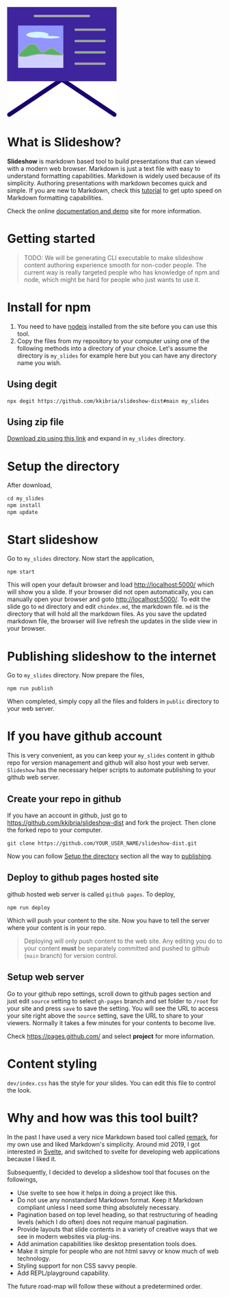 <img src="md/images/favicon.svg">

# What is Slideshow?

**Slideshow** is markdown based tool to build presentations that can viewed with a modern web browser.
Markdown is just a text file with easy to understand formatting capabilities.
Markdown is widely used because of its simplicity. Authoring presentations with markdown becomes quick and simple.
If you are new to Markdown, check this [tutorial](https://commonmark.org/help/tutorial/) to get upto
speed on Markdown formatting capabilities.

Check the online [documentation and demo](https://kkibria.github.io/slideshow-dist/) site for more
information.

# Getting started

> TODO: We will be generating CLI executable
> to make slideshow content authoring experience smooth for non-coder people. The current way
> is really targeted people who has knowledge of npm and node, which might be hard for people who
> just wants to use it.

# Install for npm 

1. You need to have [nodejs](https://nodejs.org/en/) installed from the site before you can use this tool. 
2. Copy the files from my repository to your computer using one of the following methods into a
directory of your choice. Let's assume the directory is ``my_slides`` for example here but
you can have any directory name you wish.

## Using degit
```
npx degit https://github.com/kkibria/slideshow-dist#main my_slides
```

## Using zip file
[Download zip using this link](https://github.com/kkibria/slideshow-dist/archive/main.zip) and expand in ``my_slides`` directory.

# Setup the directory
After download,
```
cd my_slides
npm install
npm update
```

# Start slideshow
Go to ``my_slides`` directory. Now start the application,

```
npm start
```

This will open your default browser and load <http://localhost:5000/>  which will show you a slide.
If your browser did not open automatically, you can manually open your browser and goto
<http://localhost:5000/>.
To edit the slide go to ``md`` directory and
edit `chindex.md`, the markdown file. `md` is the directory that will hold all the markdown files.
As you save the updated markdown file, the browser will
live refresh the updates in the slide view in your browser.
# Publishing slideshow to the internet
Go to ``my_slides`` directory. Now prepare the files,

```
npm run publish
```

When completed, simply copy all the files and folders in ``public`` directory to your
web server. 

# If you have github account
This is very convenient, as you can keep your ``my_slides`` content in github repo for
version management and github will also host your web server. `Slideshow` has the necessary
helper scripts to automate publishing to your github web server.

## Create your repo in github
If you have an account in github, just go to <https://github.com/kkibria/slideshow-dist>
and fork the project. Then clone the forked repo to your computer.

```
git clone https://github.com/YOUR_USER_NAME/slideshow-dist.git
```
Now you can follow [Setup the directory](#setup-the-directory) section all the way to
[publishing](#publishing-slideshow-to-the-internet).  

## Deploy to github pages hosted site  
github hosted web server is called `github pages`. To deploy,

```
npm run deploy
```
Which will push your content to the site. Now you have to tell the server where your
content is in your repo.

> Deploying will only push content to the web site. Any editing you do to your content
> **must** be separately committed and pushed to github  (`main` branch) for version control.

## Setup web server
Go to your github repo settings, scroll down to github pages section
and just edit `source` setting to select `gh-pages` branch and set folder to `/root` for
your site and press `save` to save the setting. You will see the URL to access
your site right above the `source` setting, save the URL to share to your viewers.
Normally it takes a few minutes for your contents to become live.

Check <https://pages.github.com/> and select **project** for more information.

# Content styling
`dev/index.css` has the style for your slides. You can edit this file to control the look.

# Why and how was this tool built?

In the past I have used a very nice Markdown based tool called [remark](https://github.com/gnab/remark),
for my own use and liked Markdown's simplicity. Around mid 2019, I got interested in
[Svelte](https://svelte.dev/), and switched to svelte for developing web applications because
I liked it.

Subsequently, I decided to develop a slideshow tool that focuses on the followings,
- Use svelte to see how it helps in doing a project like this.
- Do not use any nonstandard Markdown format. Keep it Markdown compliant unless I need some thing absolutely necessary.
- Pagination based on top level heading, so that restructuring of heading levels (which I do often) does not require manual pagination.
- Provide layouts that slide contents in a variety of creative ways that we see in
modern websites via plug-ins.
- Add animation capabilities like desktop presentation tools does.
- Make it simple for people who are not html savvy or know much of web technology.
- Styling support for non CSS savvy people.
- Add REPL/playground capability.

The future road-map will follow these without a predetermined order.